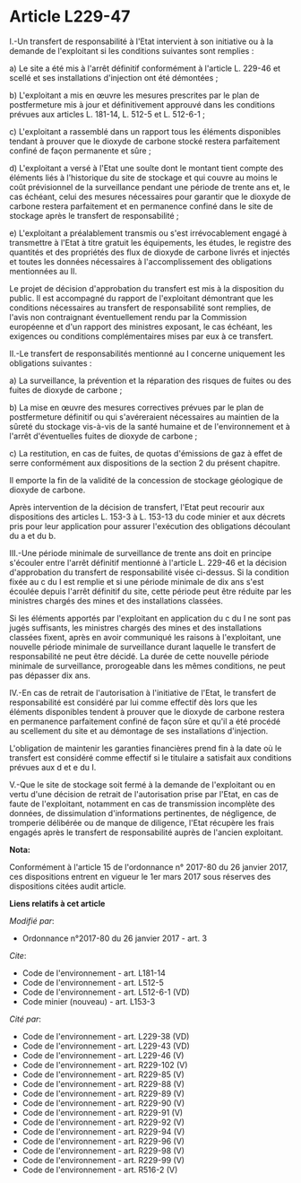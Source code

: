 # Article L229-47

I.-Un transfert de responsabilité à l'Etat intervient à son initiative ou à la demande de l'exploitant si les conditions
suivantes sont remplies : 

a) Le site a été mis à l'arrêt définitif conformément à l'article L. 229-46 et scellé et ses installations d'injection ont
été démontées ; 

b) L'exploitant a mis en œuvre les mesures prescrites par le plan de postfermeture mis à jour et définitivement approuvé dans
les conditions prévues aux articles L. 181-14, L. 512-5 et L. 512-6-1 ; 

c) L'exploitant a rassemblé dans un rapport tous les éléments disponibles tendant à prouver que le dioxyde de carbone stocké
restera parfaitement confiné de façon permanente et sûre ; 

d) L'exploitant a versé à l'Etat une soulte dont le montant tient compte des éléments liés à l'historique du site de stockage
et qui couvre au moins le coût prévisionnel de la surveillance pendant une période de trente ans et, le cas échéant, celui
des mesures nécessaires pour garantir que le dioxyde de carbone restera parfaitement et en permanence confiné dans le site de
stockage après le transfert de responsabilité ; 

e) L'exploitant a préalablement transmis ou s'est irrévocablement engagé à transmettre à l'Etat à titre gratuit les
équipements, les études, le registre des quantités et des propriétés des flux de dioxyde de carbone livrés et injectés et
toutes les données nécessaires à l'accomplissement des obligations mentionnées au II. 

Le projet de décision d'approbation du transfert est mis à la disposition du public. Il est accompagné du rapport de
l'exploitant démontrant que les conditions nécessaires au transfert de responsabilité sont remplies, de l'avis non
contraignant éventuellement rendu par la Commission européenne et d'un rapport des ministres exposant, le cas échéant, les
exigences ou conditions complémentaires mises par eux à ce transfert. 

II.-Le transfert de responsabilités mentionné au I concerne uniquement les obligations suivantes : 

a) La surveillance, la prévention et la réparation des risques de fuites ou des fuites de dioxyde de carbone ; 

b) La mise en œuvre des mesures correctives prévues par le plan de postfermeture définitif ou qui s'avéreraient nécessaires
au maintien de la sûreté du stockage vis-à-vis de la santé humaine et de l'environnement et à l'arrêt d'éventuelles fuites de
dioxyde de carbone ; 

c) La restitution, en cas de fuites, de quotas d'émissions de gaz à effet de serre conformément aux dispositions de la
section 2 du présent chapitre. 

Il emporte la fin de la validité de la concession de stockage géologique de dioxyde de carbone. 

Après intervention de la décision de transfert, l'Etat peut recourir aux dispositions des articles L. 153-3 à L. 153-13 du
code minier et aux décrets pris pour leur application pour assurer l'exécution des obligations découlant du a et du b. 

III.-Une période minimale de surveillance de trente ans doit en principe s'écouler entre l'arrêt définitif mentionné à
l'article L. 229-46 et la décision d'approbation du transfert de responsabilité visée ci-dessus. Si la condition fixée au c
du I est remplie et si une période minimale de dix ans s'est écoulée depuis l'arrêt définitif du site, cette période peut
être réduite par les ministres chargés des mines et des installations classées. 

Si les éléments apportés par l'exploitant en application du c du I ne sont pas jugés suffisants, les ministres chargés des
mines et des installations classées fixent, après en avoir communiqué les raisons à l'exploitant, une nouvelle période
minimale de surveillance durant laquelle le transfert de responsabilité ne peut être décidé. La durée de cette nouvelle
période minimale de surveillance, prorogeable dans les mêmes conditions, ne peut pas dépasser dix ans. 

IV.-En cas de retrait de l'autorisation à l'initiative de l'Etat, le transfert de responsabilité est considéré par lui comme
effectif dès lors que les éléments disponibles tendent à prouver que le dioxyde de carbone restera en permanence parfaitement
confiné de façon sûre et qu'il a été procédé au scellement du site et au démontage de ses installations d'injection. 

L'obligation de maintenir les garanties financières prend fin à la date où le transfert est considéré comme effectif si le
titulaire a satisfait aux conditions prévues aux d et e du I. 

V.-Que le site de stockage soit fermé à la demande de l'exploitant ou en vertu d'une décision de retrait de l'autorisation
prise par l'Etat, en cas de faute de l'exploitant, notamment en cas de transmission incomplète des données, de dissimulation
d'informations pertinentes, de négligence, de tromperie délibérée ou de manque de diligence, l'Etat récupère les frais
engagés après le transfert de responsabilité auprès de l'ancien exploitant.

**Nota:**

Conformément à l'article 15 de l'ordonnance n° 2017-80 du 26 janvier 2017, ces dispositions entrent en vigueur le 1er mars
2017 sous réserves des dispositions citées audit article.

**Liens relatifs à cet article**

_Modifié par_:

  - Ordonnance n°2017-80 du 26 janvier 2017 - art. 3

_Cite_:

  - Code de l'environnement - art. L181-14
  - Code de l'environnement - art. L512-5
  - Code de l'environnement - art. L512-6-1 (VD)
  - Code minier (nouveau) - art. L153-3

_Cité par_:

  - Code de l'environnement - art. L229-38 (VD)
  - Code de l'environnement - art. L229-43 (VD)
  - Code de l'environnement - art. L229-46 (V)
  - Code de l'environnement - art. R229-102 (V)
  - Code de l'environnement - art. R229-85 (V)
  - Code de l'environnement - art. R229-88 (V)
  - Code de l'environnement - art. R229-89 (V)
  - Code de l'environnement - art. R229-90 (V)
  - Code de l'environnement - art. R229-91 (V)
  - Code de l'environnement - art. R229-92 (V)
  - Code de l'environnement - art. R229-94 (V)
  - Code de l'environnement - art. R229-96 (V)
  - Code de l'environnement - art. R229-98 (V)
  - Code de l'environnement - art. R229-99 (V)
  - Code de l'environnement - art. R516-2 (V)
